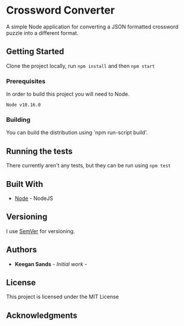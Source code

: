 # Crossword Converter

A simple Node application for converting a JSON formatted crossword puzzle into a different format.

## Getting Started

Clone the project locally, run `npm install` and then `npm start`

### Prerequisites

In order to build this project you will need to Node.  

```
Node v10.16.0
```

### Building

You can build the distribution using `npm run-script build'.  

## Running the tests

There currently aren't any tests, but they can be run using `npm test`


## Built With

- [Node](https://nodejs.org/en/) - NodeJS


## Versioning

I use [SemVer](http://semver.org/) for versioning. 

## Authors

* **Keegan Sands** - *Initial work* - 


## License

This project is licensed under the MIT License <!-- - see the [LICENSE.md](LICENSE.md) file for details-->

## Acknowledgments


